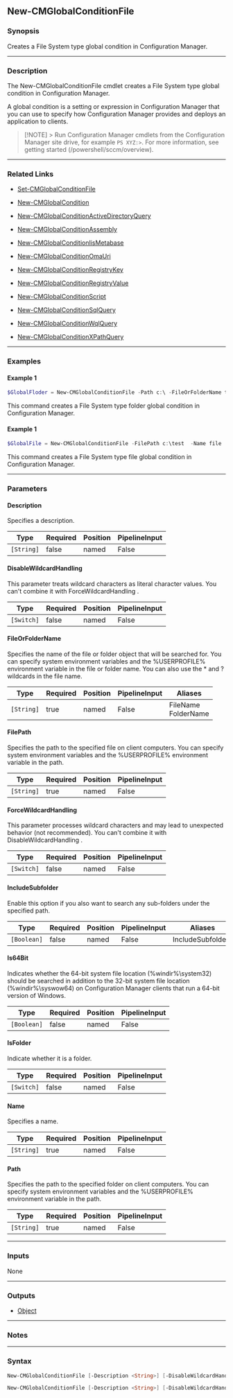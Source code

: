 New-CMGlobalConditionFile
-------------------------




### Synopsis
Creates a File System type global condition in Configuration Manager.



---


### Description

The New-CMGlobalConditionFile cmdlet creates a File System type global condition in Configuration Manager.



A global condition is a setting or expression in Configuration Manager that you can use to specify how Configuration Manager provides and deploys an application to clients.



> [!NOTE] > Run Configuration Manager cmdlets from the Configuration Manager site drive, for example `PS XYZ:>`. For more information, see getting started (/powershell/sccm/overview).



---


### Related Links
* [Set-CMGlobalConditionFile](Set-CMGlobalConditionFile)



* [New-CMGlobalCondition](New-CMGlobalCondition)



* [New-CMGlobalConditionActiveDirectoryQuery](New-CMGlobalConditionActiveDirectoryQuery)



* [New-CMGlobalConditionAssembly](New-CMGlobalConditionAssembly)



* [New-CMGlobalConditionIisMetabase](New-CMGlobalConditionIisMetabase)



* [New-CMGlobalConditionOmaUri](New-CMGlobalConditionOmaUri)



* [New-CMGlobalConditionRegistryKey](New-CMGlobalConditionRegistryKey)



* [New-CMGlobalConditionRegistryValue](New-CMGlobalConditionRegistryValue)



* [New-CMGlobalConditionScript](New-CMGlobalConditionScript)



* [New-CMGlobalConditionSqlQuery](New-CMGlobalConditionSqlQuery)



* [New-CMGlobalConditionWqlQuery](New-CMGlobalConditionWqlQuery)



* [New-CMGlobalConditionXPathQuery](New-CMGlobalConditionXPathQuery)





---


### Examples
#### Example 1
```PowerShell
$GlobalFloder = New-CMGlobalConditionFile -Path c:\ -FileOrFolderName test -IsFolder $true -Name Folder
```
This command creates a File System type folder global condition in Configuration Manager.
#### Example 1
```PowerShell
$GlobalFile = New-CMGlobalConditionFile -FilePath c:\test  -Name file
```
This command creates a File System type file global condition in Configuration Manager.


---


### Parameters
#### **Description**

Specifies a description.






|Type      |Required|Position|PipelineInput|
|----------|--------|--------|-------------|
|`[String]`|false   |named   |False        |



#### **DisableWildcardHandling**

This parameter treats wildcard characters as literal character values. You can't combine it with ForceWildcardHandling .






|Type      |Required|Position|PipelineInput|
|----------|--------|--------|-------------|
|`[Switch]`|false   |named   |False        |



#### **FileOrFolderName**

Specifies the name of the file or folder object that will be searched for. You can specify system environment variables and the %USERPROFILE% environment variable in the file or folder name. You can also use the * and ? wildcards in the file name.






|Type      |Required|Position|PipelineInput|Aliases                |
|----------|--------|--------|-------------|-----------------------|
|`[String]`|true    |named   |False        |FileName<br/>FolderName|



#### **FilePath**

Specifies the path to the specified file on client computers. You can specify system environment variables and the %USERPROFILE% environment variable in the path.






|Type      |Required|Position|PipelineInput|
|----------|--------|--------|-------------|
|`[String]`|true    |named   |False        |



#### **ForceWildcardHandling**

This parameter processes wildcard characters and may lead to unexpected behavior (not recommended). You can't combine it with DisableWildcardHandling .






|Type      |Required|Position|PipelineInput|
|----------|--------|--------|-------------|
|`[Switch]`|false   |named   |False        |



#### **IncludeSubfolder**

Enable this option if you also want to search any sub-folders under the specified path.






|Type       |Required|Position|PipelineInput|Aliases          |
|-----------|--------|--------|-------------|-----------------|
|`[Boolean]`|false   |named   |False        |IncludeSubfolders|



#### **Is64Bit**

Indicates whether the 64-bit system file location (%windir%\system32) should be searched in addition to the 32-bit system file location (%windir%\syswow64) on Configuration Manager clients that run a 64-bit version of Windows.






|Type       |Required|Position|PipelineInput|
|-----------|--------|--------|-------------|
|`[Boolean]`|false   |named   |False        |



#### **IsFolder**

Indicate whether it is a folder.






|Type      |Required|Position|PipelineInput|
|----------|--------|--------|-------------|
|`[Switch]`|false   |named   |False        |



#### **Name**

Specifies a name.






|Type      |Required|Position|PipelineInput|
|----------|--------|--------|-------------|
|`[String]`|true    |named   |False        |



#### **Path**

Specifies the path to the specified  folder on client computers. You can specify system environment variables and the %USERPROFILE% environment variable in the path.






|Type      |Required|Position|PipelineInput|
|----------|--------|--------|-------------|
|`[String]`|true    |named   |False        |





---


### Inputs
None





---


### Outputs
* [Object](https://learn.microsoft.com/en-us/dotnet/api/System.Object)






---


### Notes




---


### Syntax
```PowerShell
New-CMGlobalConditionFile [-Description <String>] [-DisableWildcardHandling] -FileOrFolderName <String> [-ForceWildcardHandling] [-IncludeSubfolder <Boolean>] [-Is64Bit <Boolean>] [-IsFolder] -Name <String> -Path <String> [<CommonParameters>]
```
```PowerShell
New-CMGlobalConditionFile [-Description <String>] [-DisableWildcardHandling] -FilePath <String> [-ForceWildcardHandling] [-IncludeSubfolder <Boolean>] [-Is64Bit <Boolean>] -Name <String> [<CommonParameters>]
```
